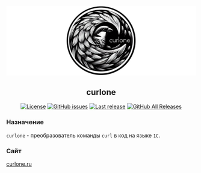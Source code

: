 ![](img/curlone-logo-horizontal.png)

<h2 align="center">curlone</h2>

<p align="center">
<a href="https://github.com/alei1180/curlone/blob/master/LICENSE"><img alt="License" src="https://img.shields.io/github/license/alei1180/curlone?style=badge"></a>
<a href="https://github.com/alei1180/curlone/issues"><img alt="GitHub issues" src="https://img.shields.io/github/issues-raw/alei1180/curlone?style=badge"></a>
<a href="https://github.com/alei1180/curlone/releases/latest"><img alt="Last release" src="https://img.shields.io/github/v/release/alei1180/curlone?include_prereleases&label=last%20release&style=badge"></a>
<a href="https://github.com/alei1180/curlone/releases"><img alt="GitHub All Releases" src="https://img.shields.io/github/downloads/alei1180/curlone/total?style=flat-square"></a>
</p>

### Назначение
`curlone` - преобразователь команды `curl` в код на языке `1С`.

### Сайт
[curlone.ru](http://curlone.ru/)
